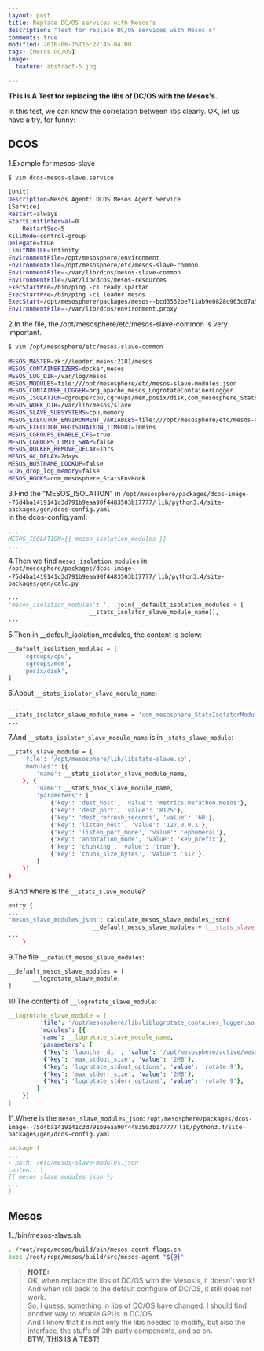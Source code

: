 ```yaml
---
layout: post
title: Replace DC/OS services with Mesos's
description: "Test for replace DC/OS services with Mesos's"
comments: true
modified: 2016-06-15T15:27:45-04:00
tags: [Mesos DC/OS]
image:
  feature: abstract-5.jpg

---
```



**This Is A Test for replacing the libs of DC/OS with the Mesos's.**  


In this test, we can know the correlation between libs clearly. OK, let us have a try, for funny:  

## DCOS ##

1.Example for mesos-slave  

```bash
$ vim dcos-mesos-slave.service  
					
[Unit]
Description=Mesos Agent: DCOS Mesos Agent Service   
[Service]
Restart=always
StartLimitInterval=0
	RestartSec=5
KillMode=control-group
Delegate=true
LimitNOFILE=infinity
EnvironmentFile=/opt/mesosphere/environment
EnvironmentFile=/opt/mesosphere/etc/mesos-slave-common
EnvironmentFile=-/var/lib/dcos/mesos-slave-common
EnvironmentFile=/var/lib/dcos/mesos-resources
ExecStartPre=/bin/ping -c1 ready.spartan
ExecStartPre=/bin/ping -c1 leader.mesos
ExecStart=/opt/mesosphere/packages/mesos--bcd3532be711ab9e0828c963c07a5a0581ca0757/bin/mesos-slave
EnvironmentFile=-/var/lib/dcos/environment.proxy    
```  

2.In the file, the /opt/mesosphere/etc/mesos-slave-common is very important.

```bash
$ vim /opt/mesosphere/etc/mesos-slave-common
			
MESOS_MASTER=zk://leader.mesos:2181/mesos
MESOS_CONTAINERIZERS=docker,mesos
MESOS_LOG_DIR=/var/log/mesos
MESOS_MODULES=file:///opt/mesosphere/etc/mesos-slave-modules.json
MESOS_CONTAINER_LOGGER=org_apache_mesos_LogrotateContainerLogger
MESOS_ISOLATION=cgroups/cpu,cgroups/mem,posix/disk,com_mesosphere_StatsIsolatorModule
MESOS_WORK_DIR=/var/lib/mesos/slave
MESOS_SLAVE_SUBSYSTEMS=cpu,memory
MESOS_EXECUTOR_ENVIRONMENT_VARIABLES=file:///opt/mesosphere/etc/mesos-executor-environment.json
MESOS_EXECUTOR_REGISTRATION_TIMEOUT=10mins
MESOS_CGROUPS_ENABLE_CFS=true
MESOS_CGROUPS_LIMIT_SWAP=false
MESOS_DOCKER_REMOVE_DELAY=1hrs
MESOS_GC_DELAY=2days
MESOS_HOSTNAME_LOOKUP=false
GLOG_drop_log_memory=false
MESOS_HOOKS=com_mesosphere_StatsEnvHook
```

3.Find the "MESOS_ISOLATION" in `/opt/mesosphere/packages/dcos-image--75d4ba1419141c3d791b9eaa90f4483503b17777/`
`lib/python3.4/site-packages/gen/dcos-config.yaml`   
In the dcos-config.yaml:   

```yaml
...
MESOS_ISOLATION={{ mesos_isolation_modules }}
...   
```

4.Then we find `mesos_isolation_modules` in    
`/opt/mesosphere/packages/dcos-image--75d4ba1419141c3d791b9eaa90f4483503b17777/`
`lib/python3.4/site-packages/gen/calc.py`   

```python
...
'mesos_isolation_modules': ','.join(__default_isolation_modules + [
                       __stats_isolator_slave_module_name]),
...
```

5.Then in __default_isolation_modules, the content is below:  

```bash
__default_isolation_modules = [
	'cgroups/cpu',
    'cgroups/mem',
    'posix/disk',
]  
```

6.About `__stats_isolator_slave_module_name`:  

```bash
...
__stats_isolator_slave_module_name = 'com_mesosphere_StatsIsolatorModule'
...   
```

7.And `__stats_isolator_slave_module_name` is in `_stats_slave_module`:  

```bash
__stats_slave_module = {
    'file': '/opt/mesosphere/lib/libstats-slave.so',
    'modules': [{
        'name': __stats_isolator_slave_module_name,
    }, {
        'name': __stats_hook_slave_module_name,
        'parameters': [
            {'key': 'dest_host', 'value': 'metrics.marathon.mesos'},
            {'key': 'dest_port', 'value': '8125'},
            {'key': 'dest_refresh_seconds', 'value': '60'},
			{'key': 'listen_host', 'value': '127.0.0.1'},
			{'key': 'listen_port_mode', 'value': 'ephemeral'},
	        {'key': 'annotation_mode', 'value': 'key_prefix'},
	        {'key': 'chunking', 'value': 'true'},
            {'key': 'chunk_size_bytes', 'value': '512'},
        ]
    }]
}
```

8.And where is the `__stats_slave_module`?
  
```bash
entry { 
...
'mesos_slave_modules_json': calculate_mesos_slave_modules_json(
        	            __default_mesos_slave_modules + [__stats_slave_module]),
...
	}
```

9.The file `__default_mesos_slave_modules`:  

```bash
__default_mesos_slave_modules = [
	   __logrotate_slave_module,
]
```

10.The contents of `__logrotate_slave_module`:  

```yaml
__logrotate_slave_module = {
		 'file': '/opt/mesosphere/lib/liblogrotate_container_logger.so',
		 'modules': [{
		 'name': __logrotate_slave_module_name,
		 'parameters': [
		  {'key': 'launcher_dir', 'value': '/opt/mesosphere/active/mesos/libexec/mesos/'},
		  {'key': 'max_stdout_size', 'value': '2MB'},
		  {'key': 'logrotate_stdout_options', 'value': 'rotate 9'},
		  {'key': 'max_stderr_size', 'value': '2MB'},
		  {'key': 'logrotate_stderr_options', 'value': 'rotate 9'},
	 	]
	}]
}
```

11.Where is the `mesos_slave_modules_json`:  `/opt/mesosphere/packages/dcos-image--75d4ba1419141c3d791b9eaa90f4483503b17777/`
`lib/python3.4/site-packages/gen/dcos-config.yaml`  

```yaml
package {
...
- path: /etc/mesos-slave-modules.json
content: |
{{ mesos_slave_modules_json }}
...
}
```		

## Mesos ##

1../bin/mesos-slave.sh  

```bash
. /root/repo/mesos/build/bin/mesos-agent-flags.sh
exec /root/repo/mesos/build/src/mesos-agent "${@}"
```

>**NOTE:**  
>OK, when replace the libs of DC/OS with the Mesos's, it doesn't work! And when roll back to the default configure of DC/OS, it still does not work.  
>So, I guess, something in libs of DC/OS have changed. I should find another way to enable GPUs in DC/OS.   
>And I know that it is not only the libs needed to modify, but also the interface, the stuffs of 3th-party components, and so on.  
>**BTW, THIS IS A TEST!**
